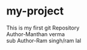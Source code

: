 # my-project
This is my first git Repository
<br>
Author-Manthan verma
<br>
sub Author-Ram singh/ram lal
